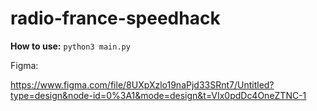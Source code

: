 # radio-france-speedhack

**How to use:**
```python3 main.py```


Figma:

https://www.figma.com/file/8UXpXzlo19naPjd33SRnt7/Untitled?type=design&node-id=0%3A1&mode=design&t=VIx0pdDc4OneZTNC-1
